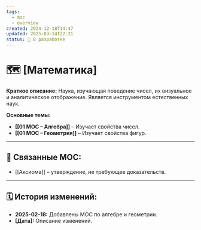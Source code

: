 ```yaml
---
tags:
  - moc
  - overview
created: 2024-12-18T14:47
updated: 2025-03-14T22:21
status: 🚧 В разработке
---
```


# 🗺️ **[Математика]**

**Краткое описание:**  Наука, изучающая поведение чисел, их визуальное и аналитическое отображение. Является инструментом естественных наук.

**Основные темы:**

- **[[01 МОС – Алгебра]]** – Изучает свойства чисел.
- **[[01 МОС – Геометрия]]** – Изучает свойства фигур.

---

## 🔗 **Связанные MOC:**

- [[Аксиома]] – утверждение, не требующее доказательств.

- - -
## 🗓️ **История изменений:**

- **2025-02-18:**  Добавлены МОС по алгебре и геометрии.
- **[Дата]:**  Описание изменений.